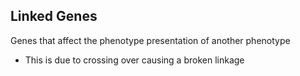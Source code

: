 ## Linked Genes
Genes that affect the phenotype presentation of another phenotype
- This is due to crossing over causing a broken linkage